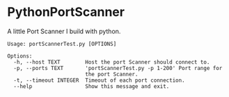 # PythonPortScanner
A little Port Scanner I build with python.

```
Usage: portScannerTest.py [OPTIONS]

Options:
  -h, --host TEXT        Host the port Scanner should connect to.
  -p, --ports TEXT       'portScannerTest.py -p 1-200' Port range for
                         the port Scanner.
  -t, --timeout INTEGER  Timeout of each port connection.
  --help                 Show this message and exit.
```

